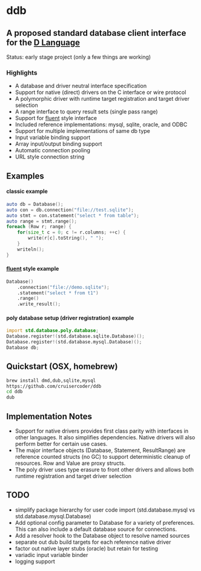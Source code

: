 # ddb
## A proposed standard database client interface for the [D Language](http://dlang.org)

Status: early stage project (only a few things are working)

### Highlights
- A database and driver neutral interface specification
- Support for native (direct) drivers on the C interface or wire protocol
- A polymorphic driver with runtime target registration and target driver selection
- A range interface to query result sets (single pass range)
- Support for [fluent](http://en.wikipedia.org/wiki/Fluent_interface) style interface
- Included reference implementations: mysql, sqlite, oracle, and ODBC
- Support for multiple implementations of same db type
- Input variable binding support
- Array input/output binding support
- Automatic connection pooling
- URL style connection string

## Examples

#### classic example
```D
auto db = Database();
auto con = db.connection("file://test.sqlite");
auto stmt = con.statement("select * from table");
auto range = stmt.range();
foreach (Row r; range) {
    for(size_t c = 0; c != r.columns; ++c) {
        write(r[c].toString(), " ");
    }
    writeln();
}
```

#### [fluent](http://en.wikipedia.org/wiki/Fluent_interface) style example
```D
Database()
    .connection("file://demo.sqlite");
    .statement("select * from t1")
    .range()
    .write_result();
```

#### poly database setup (driver registration) example
```D
import std.database.poly.database;
Database.register!(std.database.sqlite.Database)();
Database.register!(std.database.mysql.Database)();
Database db;
```

## Quickstart (OSX, homebrew)
```bash
brew install dmd,dub,sqlite,mysql
https://github.com/cruisercoder/ddb
cd ddb
dub
```

## Implementation Notes

- Support for native drivers provides first class parity with interfaces in other languages.  It also simplifies dependencies. Native drivers will also perform better for certain use cases. 
- The major interface objects (Database, Statement, ResultRange) are reference counted structs (no GC) to support deterministic cleanup of resources. Row and Value are proxy structs. 
- The poly driver uses type erasure to front other drivers and allows both runtime registration and target driver selection 


## TODO

- simplify package hierarchy for user code import (std.database.mysql vs std.database.mysql.Database)
- Add optional config parameter to Database for a variety of preferences. This can also include a default database source for connections.
- Add a resolver hook to the Database object to resolve named sources
- separate out dub build targets for each reference native driver 
- factor out native layer stubs (oracle) but retain for testing
- variadic input variable binder
- logging support


